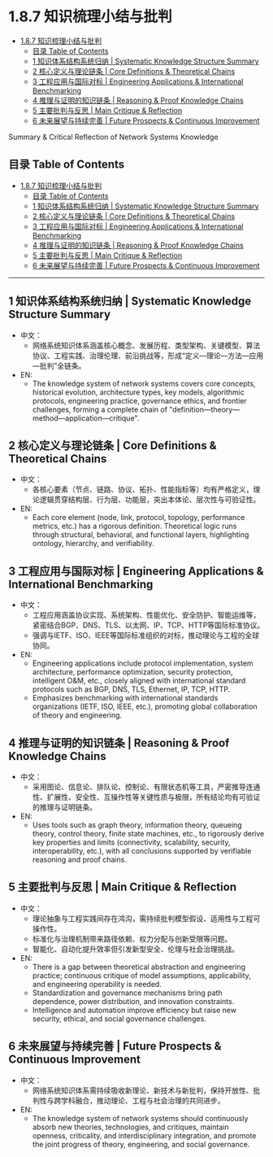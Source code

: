 # 1.8.7 知识梳理小结与批判


<!-- TOC START -->

- [1.8.7 知识梳理小结与批判](#187-知识梳理小结与批判)
  - [目录 Table of Contents](#目录-table-of-contents)
  - [1 知识体系结构系统归纳 | Systematic Knowledge Structure Summary](#1-知识体系结构系统归纳-systematic-knowledge-structure-summary)
  - [2 核心定义与理论链条 | Core Definitions & Theoretical Chains](#2-核心定义与理论链条-core-definitions-theoretical-chains)
  - [3 工程应用与国际对标 | Engineering Applications & International Benchmarking](#3-工程应用与国际对标-engineering-applications-international-benchmarking)
  - [4 推理与证明的知识链条 | Reasoning & Proof Knowledge Chains](#4-推理与证明的知识链条-reasoning-proof-knowledge-chains)
  - [5 主要批判与反思 | Main Critique & Reflection](#5-主要批判与反思-main-critique-reflection)
  - [6 未来展望与持续完善 | Future Prospects & Continuous Improvement](#6-未来展望与持续完善-future-prospects-continuous-improvement)

<!-- TOC END -->

Summary & Critical Reflection of Network Systems Knowledge

## 目录 Table of Contents

- [1.8.7 知识梳理小结与批判](#187-知识梳理小结与批判)
  - [目录 Table of Contents](#目录-table-of-contents)
  - [1 知识体系结构系统归纳 | Systematic Knowledge Structure Summary](#1-知识体系结构系统归纳--systematic-knowledge-structure-summary)
  - [2 核心定义与理论链条 | Core Definitions \& Theoretical Chains](#2-核心定义与理论链条--core-definitions--theoretical-chains)
  - [3 工程应用与国际对标 | Engineering Applications \& International Benchmarking](#3-工程应用与国际对标--engineering-applications--international-benchmarking)
  - [4 推理与证明的知识链条 | Reasoning \& Proof Knowledge Chains](#4-推理与证明的知识链条--reasoning--proof-knowledge-chains)
  - [5 主要批判与反思 | Main Critique \& Reflection](#5-主要批判与反思--main-critique--reflection)
  - [6 未来展望与持续完善 | Future Prospects \& Continuous Improvement](#6-未来展望与持续完善--future-prospects--continuous-improvement)

---

## 1 知识体系结构系统归纳 | Systematic Knowledge Structure Summary

- 中文：
  - 网络系统知识体系涵盖核心概念、发展历程、类型架构、关键模型、算法协议、工程实践、治理伦理、前沿挑战等，形成“定义—理论—方法—应用—批判”全链条。
- EN:
  - The knowledge system of network systems covers core concepts, historical evolution, architecture types, key models, algorithmic protocols, engineering practice, governance ethics, and frontier challenges, forming a complete chain of "definition—theory—method—application—critique".

## 2 核心定义与理论链条 | Core Definitions & Theoretical Chains

- 中文：
  - 各核心要素（节点、链路、协议、拓扑、性能指标等）均有严格定义，理论逻辑贯穿结构层、行为层、功能层，突出本体论、层次性与可验证性。
- EN:
  - Each core element (node, link, protocol, topology, performance metrics, etc.) has a rigorous definition. Theoretical logic runs through structural, behavioral, and functional layers, highlighting ontology, hierarchy, and verifiability.

## 3 工程应用与国际对标 | Engineering Applications & International Benchmarking

- 中文：
  - 工程应用涵盖协议实现、系统架构、性能优化、安全防护、智能运维等，紧密结合BGP、DNS、TLS、以太网、IP、TCP、HTTP等国际标准协议。
  - 强调与IETF、ISO、IEEE等国际标准组织的对标，推动理论与工程的全球协同。
- EN:
  - Engineering applications include protocol implementation, system architecture, performance optimization, security protection, intelligent O&M, etc., closely aligned with international standard protocols such as BGP, DNS, TLS, Ethernet, IP, TCP, HTTP.
  - Emphasizes benchmarking with international standards organizations (IETF, ISO, IEEE, etc.), promoting global collaboration of theory and engineering.

## 4 推理与证明的知识链条 | Reasoning & Proof Knowledge Chains

- 中文：
  - 采用图论、信息论、排队论、控制论、有限状态机等工具，严密推导连通性、扩展性、安全性、互操作性等关键性质与极限，所有结论均有可验证的推理与证明链条。
- EN:
  - Uses tools such as graph theory, information theory, queueing theory, control theory, finite state machines, etc., to rigorously derive key properties and limits (connectivity, scalability, security, interoperability, etc.), with all conclusions supported by verifiable reasoning and proof chains.

## 5 主要批判与反思 | Main Critique & Reflection

- 中文：
  - 理论抽象与工程实践间存在鸿沟，需持续批判模型假设、适用性与工程可操作性。
  - 标准化与治理机制带来路径依赖、权力分配与创新受限等问题。
  - 智能化、自动化提升效率但引发新型安全、伦理与社会治理挑战。
- EN:
  - There is a gap between theoretical abstraction and engineering practice; continuous critique of model assumptions, applicability, and engineering operability is needed.
  - Standardization and governance mechanisms bring path dependence, power distribution, and innovation constraints.
  - Intelligence and automation improve efficiency but raise new security, ethical, and social governance challenges.

## 6 未来展望与持续完善 | Future Prospects & Continuous Improvement

- 中文：
  - 网络系统知识体系需持续吸收新理论、新技术与新批判，保持开放性、批判性与跨学科融合，推动理论、工程与社会治理的共同进步。
- EN:
  - The knowledge system of network systems should continuously absorb new theories, technologies, and critiques, maintain openness, criticality, and interdisciplinary integration, and promote the joint progress of theory, engineering, and social governance.
